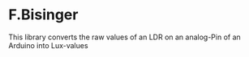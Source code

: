 # F.Bisinger
This library converts the raw values of an LDR on an analog-Pin of an Arduino into Lux-values
